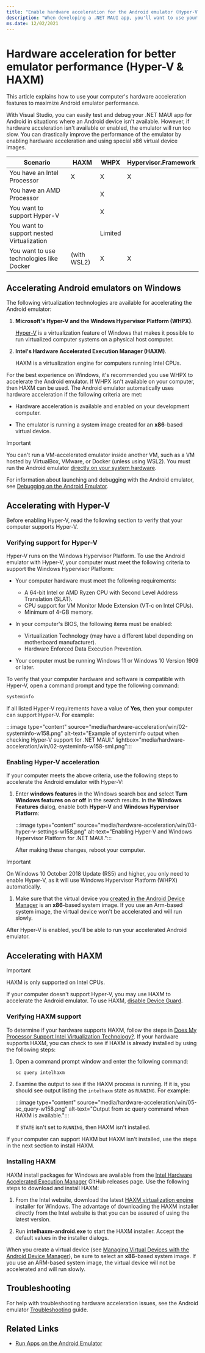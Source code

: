 ```yaml
---
title: "Enable hardware acceleration for the Android emulator (Hyper-V & HAXM)"
description: "When developing a .NET MAUI app, you'll want to use your computer's hardware acceleration features to maximize Android emulator performance."
ms.date: 12/02/2021
---
```


# Hardware acceleration for better emulator performance (Hyper-V & HAXM)

This article explains how to use your computer's hardware acceleration features to maximize Android emulator performance.

With Visual Studio, you can easily test and debug your .NET MAUI app for Android in situations where an Android device isn't available. However, if hardware acceleration isn't available or enabled, the emulator will run too slow. You can drastically improve the performance of the emulator by enabling hardware acceleration and using special x86 virtual device images.

<!-- TODO: What are the virtualization extensions on the new M1 ARM processors for Mac?
           Also, isn't Hypervisor.Framework a macOS-only tech? Why is this at the start?
-->

| Scenario                                  | HAXM        | WHPX    | Hypervisor.Framework |
|-------------------------------------------|-------------|---------|----------------------|
| You have an Intel Processor               | X           | X       | X                    |
| You have an AMD Processor                 |             | X       |                      |
| You want to support Hyper-V               |             | X       |                      |
| You want to support nested Virtualization |             | Limited |                      |
| You want to use technologies like Docker  | (with WSL2) | X       | X                    |

<!--
::: zone pivot="windows"
-->

## Accelerating Android emulators on Windows

The following virtualization technologies are available for accelerating the Android emulator:

01. **Microsoft's Hyper-V and the Windows Hypervisor Platform (WHPX)**.

    [Hyper-V](/virtualization/hyper-v-on-windows/) is a virtualization feature of Windows that makes it possible to run virtualized computer systems on a physical host computer.

01. **Intel's Hardware Accelerated Execution Manager (HAXM)**.

    HAXM is a virtualization engine for computers running Intel CPUs.

For the best experience on Windows, it's recommended you use WHPX to accelerate the Android emulator. If WHPX isn't available on your computer, then HAXM can be used. The Android emulator automatically uses hardware acceleration if the following criteria are met:

- Hardware acceleration is available and enabled on your development computer.

- The emulator is running a system image created for an **x86**-based virtual device.

> [!IMPORTANT]
> You can't run a VM-accelerated emulator inside another VM, such as a VM hosted by VirtualBox, VMware, or Docker (unless using WSL2). You must run the Android emulator [directly on your system hardware](https://developer.android.com/studio/run/emulator-acceleration.html#extensions).

For information about launching and debugging with the Android emulator, see [Debugging on the Android Emulator](~/android/deploy-test/debugging/debug-on-emulator.md).

<a name="hyper-v-win"></a>

## Accelerating with Hyper-V

Before enabling Hyper-V, read the following section to verify that your computer supports Hyper-V.

### Verifying support for Hyper-V

Hyper-V runs on the Windows Hypervisor Platform. To use the Android emulator with Hyper-V, your computer must meet the following criteria to support the Windows Hypervisor Platform:

- Your computer hardware must meet the following requirements:

  - A 64-bit Intel or AMD Ryzen CPU with Second Level Address Translation (SLAT).
  - CPU support for VM Monitor Mode Extension (VT-c on Intel CPUs).
  - Minimum of 4-GB memory.

- In your computer's BIOS, the following items must be enabled:

  - Virtualization Technology (may have a different label depending on motherboard manufacturer).
  - Hardware Enforced Data Execution Prevention.

- Your computer must be running Windows 11 or Windows 10 Version 1909 or later.

To verify that your computer hardware and software is compatible with Hyper-V, open a command prompt and type the following command:

```cmd
systeminfo
```

If all listed Hyper-V requirements have a value of **Yes**, then your computer can support Hyper-V. For example:

:::image type="content" source="media/hardware-acceleration/win/02-systeminfo-w158.png" alt-text="Example of systeminfo output when checking Hyper-V support for .NET MAUI." lightbox="media/hardware-acceleration/win/02-systeminfo-w158-sml.png":::

### Enabling Hyper-V acceleration

If your computer meets the above criteria, use the following steps to accelerate the Android emulator with Hyper-V:

01. Enter **windows features** in the Windows search box and select **Turn Windows features on or off** in the search results. In the **Windows Features** dialog, enable both **Hyper-V** and **Windows Hypervisor Platform**:

    :::image type="content" source="media/hardware-acceleration/win/03-hyper-v-settings-w158.png" alt-text="Enabling Hyper-V and Windows Hypervisor Platform for .NET MAUI.":::

    After making these changes, reboot your computer.

> [!IMPORTANT]
> On Windows 10 October 2018 Update (RS5) and higher, you only need to enable Hyper-V, as it will use Windows Hypervisor Platform (WHPX) automatically.

01. Make sure that the virtual device you [created in the Android Device Manager](device-manager.md) is an **x86**-based system image. If you use an Arm-based system image, the virtual device won't be accelerated and will run slowly.

After Hyper-V is enabled, you'll be able to run your accelerated Android emulator.

## Accelerating with HAXM

> [!IMPORTANT]
> HAXM is only supported on Intel CPUs.

If your computer doesn't support Hyper-V, you may use HAXM to accelerate the Android emulator. To use HAXM, [disable Device Guard](~/android/get-started/installation/android-emulator/troubleshooting.md?tabs=vswin#disable-devguard).

### Verifying HAXM support

To determine if your hardware supports HAXM, follow the steps in [Does My Processor Support Intel Virtualization Technology?](https://www.intel.com/content/www/us/en/support/processors/000005486.html). If your hardware supports HAXM, you can check to see if HAXM is already installed by using the following steps:

01. Open a command prompt window and enter the following command:

    ```cmd
    sc query intelhaxm
    ```

01. Examine the output to see if the HAXM process is running. If it is, you should see output listing the `intelhaxm` state as `RUNNING`. For example:

    :::image type="content" source="media/hardware-acceleration/win/05-sc_query-w158.png" alt-text="Output from sc query command when HAXM is available.":::

    If `STATE` isn't set to `RUNNING`, then HAXM isn't installed.

If your computer can support HAXM but HAXM isn't installed, use the steps in the next section to install HAXM.

<a name="install-haxm-win"></a>

### Installing HAXM

HAXM install packages for Windows are available from the [Intel Hardware Accelerated Execution Manager](https://github.com/intel/haxm/releases) GitHub releases page. Use the following steps to download and install HAXM:

01. From the Intel website, download the latest [HAXM virtualization engine](https://github.com/intel/haxm/releases) installer for Windows. The advantage of downloading the HAXM installer directly from the Intel website is that you can be assured of using the latest version.

01. Run **intelhaxm-android.exe** to start the HAXM installer. Accept the default values in the installer dialogs.

When you create a virtual device (see [Managing Virtual Devices with the Android Device Manager](~/android/get-started/installation/android-emulator/device-manager.md)), be sure to select an **x86**-based system image. If you use an ARM-based system image, the virtual device will not be accelerated and will run slowly.

## Troubleshooting

For help with troubleshooting hardware acceleration issues, see the Android emulator [Troubleshooting](~/android/get-started/installation/android-emulator/troubleshooting.md?tabs=vswin#accel-issues-win) guide.

<!--

TODO: The Mac stuff hasn't been rewritten/touched.

::: zone-end
::: zone pivot="macos"

## Accelerating Android emulators on macOS

The following virtualization technologies are available for accelerating the Android emulator:

1. **Apple's Hypervisor Framework**. [Hypervisor](https://developer.apple.com/documentation/hypervisor) is a feature of macOS 10.10 and later that makes it possible to run virtual machines on a Mac.

2. **Intel's Hardware Accelerated Execution Manager (HAXM)**. [HAXM](https://software.intel.com/articles/intel-hardware-accelerated-execution-manager-intel-haxm) is a virtualization engine for computers running Intel CPUs.

It is recommended that you use the Hypervisor Framework to accelerate the Android emulator. If the Hypervisor Framework isn't available on your Mac, then HAXM can be used. The Android emulator will automatically make use of hardware acceleration if the following criteria are met:

- Hardware acceleration is available and enabled on the development computer.

- The emulator is running a system image created for an **x86**-based virtual device.

> [!IMPORTANT]
>
> You can't run a VM-accelerated emulator inside another VM, such as a VM hosted by VirtualBox, VMware, or Docker. You must run the Android emulator [directly on your system hardware](https://developer.android.com/studio/run/emulator-acceleration.html#extensions).

For information about launching and debugging with the Android emulator, see [Debugging on the Android Emulator](~/android/deploy-test/debugging/debug-on-emulator.md).

<a name="hypervisor"></a>

## Accelerating with the Hypervisor Framework

To use the Android emulator with the Hypervisor Framework, your Mac must meet the following criteria:

- Your Mac must be running macOS 10.10 or later.

- Your Mac's CPU must be able to support the Hypervisor Framework.

If your Mac meets these criteria, the Android emulator will automatically use the Hypervisor Framework for acceleration. If you aren't sure if Hypervisor Framework is supported on your Mac, see the [Troubleshooting guide](troubleshooting.md?tabs=vsmac#hypervisor-issues) for ways to verify that your Mac supports Hypervisor.

If the Hypervisor Framework isn't supported by your Mac, you can use HAXM to accelerate the Android emulator (described next).

<a name="haxm-mac"></a>

## Accelerating with HAXM

If your Mac doesn't support the Hypervisor framework (or you're using a version of macOS earlier than 10.10), you can use **Intel's Hardware Accelerated Execution Manager** ([HAXM](https://software.intel.com/articles/intel-hardware-accelerated-execution-manager-intel-haxm)) to speed up the Android emulator.

Before using the Android emulator with HAXM for the first time, it's a good idea to verify that HAXM is installed and available for the Android emulator to use.

### Verifying HAXM support

You can check to see if HAXM is already installed by using the following steps:

01. Open a Terminal and enter the following command:

    ```bash
    ~/Library/Developer/Xamarin/android-sdk-macosx/tools/emulator -accel-check
    ```

    This command assumes that the Android SDK is installed at the default location of **~/Library/Developer/Xamarin/android-sdk-macosx**; if not, modify the above path for the location of the Android SDK on your Mac.

01. If HAXM is installed, the above command will return a message similar to the following result:

    > HAXM version 7.2.0 (3) is installed and usable.

    If HAXM is *not* installed, a message similar to the following output is returned:

    > HAXM is not installed on this machine (/dev/HAX is missing).

If HAXM isn't installed, use the steps in the next section to install HAXM.

<a name="install-haxm-mac"></a>

### Installing HAXM

HAXM installation packages for macOS are available from the [Intel Hardware Accelerated Execution Manager](https://software.intel.com/android/articles/intel-hardware-accelerated-execution-manager) page. Use the following steps to download and install HAXM:

01. From the Intel website, download the latest [HAXM virtualization engine](https://software.intel.com/android/articles/intel-hardware-accelerated-execution-manager/) installer for macOS.

01. Run the HAXM installer. Accept the default values in the installer dialogs.

## Troubleshooting

For help with troubleshooting hardware acceleration issues, see the Android emulator [Troubleshooting](~/android/get-started/installation/android-emulator/troubleshooting.md?tabs=vsmac#accel-issues-mac) guide.

::: zone-end
-->

## Related Links

- [Run Apps on the Android Emulator](https://developer.android.com/studio/run/emulator)
